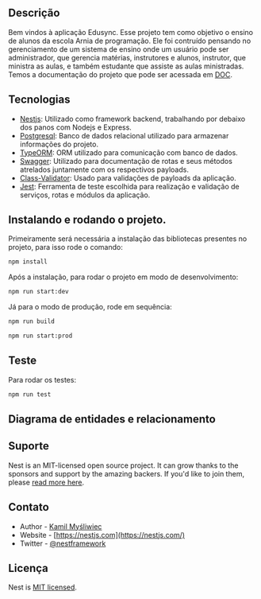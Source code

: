 ## Descrição

Bem vindos à aplicação Edusync. Esse projeto tem como objetivo o ensino de alunos da escola Arnia de programação.
Ele foi contruído pensando no gerenciamento de um sistema de ensino onde um usuário pode ser administrador, que gerencia matérias, instrutores e alunos, instrutor, que ministra as aulas, e também estudante que assiste as aulas ministradas. Temos a documentação do projeto que pode ser acessada em [DOC](http://localhost:3001/v1/docs).

## Tecnologias

- [Nestjs](https://nestjs.com/): Utilizado como framework backend, trabalhando por debaixo dos panos com Nodejs e Express.
- [Postgresql](https://www.postgresql.org/): Banco de dados relacional utilizado para armazenar informações do projeto.
- [TypeORM](https://typeorm.io/): ORM utilizado para comunicação com banco de dados.
- [Swagger](https://swagger.io/https://swagger.io/): Utilizado para documentação de rotas e seus métodos atrelados juntamente com os respectivos payloads.
- [Class-Validator](https://www.npmjs.com/package/class-validator?activeTab=readme): Usado para validações de payloads da aplicação.
- [Jest](https://jestjs.io/pt-BR/): Ferramenta de teste escolhida para realização e validação de serviços, rotas e módulos da aplicação.

## Instalando e rodando o projeto.

Primeiramente será necessária a instalação das bibliotecas presentes no projeto, para isso rode o comando:

```bash
npm install
```

Após a instalação, para rodar o projeto em modo de desenvolvimento:

```bash
npm run start:dev
```

Já para o modo de produção, rode em sequência:

```bash
npm run build

npm run start:prod
```

## Teste

Para rodar os testes:

```bash
npm run test
```

## Diagrama de entidades e relacionamento

## Suporte

Nest is an MIT-licensed open source project. It can grow thanks to the sponsors and support by the amazing backers. If you'd like to join them, please [read more here](https://docs.nestjs.com/support).

## Contato

- Author - [Kamil Myśliwiec](https://kamilmysliwiec.com)
- Website - [https://nestjs.com](https://nestjs.com/)
- Twitter - [@nestframework](https://twitter.com/nestframework)

## Licença

Nest is [MIT licensed](LICENSE).
